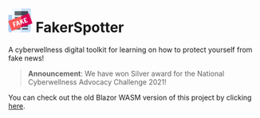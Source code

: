 # <img src="docs/icon.png" width="48px"/> FakerSpotter

A cyberwellness digital toolkit for learning on how to protect yourself from fake news!

> **Announcement**: We have won Silver award for the National Cyberwellness Advocacy Challenge 2021!

You can check out the old Blazor WASM version of this project by clicking [here](https://github.com/dentolos19/FakerSpotter/tree/289970c0a2a9a83f86dac3ae7f41bf108642d997).